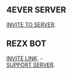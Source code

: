 ## 4EVER SERVER
[INVITE TO SERVER](https://discord.gg/grSDPsz).

## REZX BOT
[INVITE LINK](https://discord.com/oauth2/authorize?client_id=695590510558969857&permissions=805861566&scope=bot).  -  
[SUPPORT SERVER](https://discord.gg/FmGgUW4).
